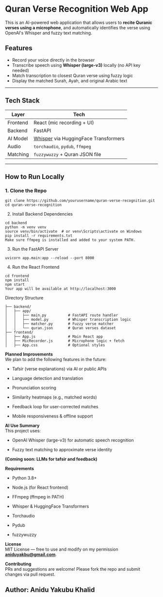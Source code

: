# Quran Verse Recognition Web App

This is an AI-powered web application that allows users to **recite Quranic verses using a microphone**, and automatically identifies the verse using OpenAI's Whisper and fuzzy text matching.

## Features

- Record your voice directly in the browser  
- Transcribe speech using **Whisper (large-v3)** locally (no API key needed)  
- Match transcription to closest Quran verse using fuzzy logic  
- Display the matched Surah, Ayah, and original Arabic text  

---

## Tech Stack  

| Layer       | Tech                                 |  
|-------------|--------------------------------------|  
| Frontend    | React (mic recording + UI)           |  
| Backend     | FastAPI                              |  
| AI Model    | [Whisper](https://github.com/openai/whisper) via HuggingFace Transformers |  
| Audio       | `torchaudio`, `pydub`, `ffmpeg`      |  
| Matching    | `fuzzywuzzy` + Quran JSON file       |  

---

## How to Run Locally  

### 1. Clone the Repo  
  
```
git clone https://github.com/yourusername/quran-verse-recognition.git  
cd quran-verse-recognition
```

2. Install Backend Dependencies  
```
cd backend  
python -m venv venv  
source venv/bin/activate  # or venv\Scripts\activate on Windows  
pip install -r requirements.txt  
Make sure ffmpeg is installed and added to your system PATH.  
```
3. Run the FastAPI Server  
```
uvicorn app.main:app --reload --port 8000
``` 
4. Run the React Frontend  
```
cd frontend  
npm install  
npm start  
Your app will be available at http://localhost:3000  
```
Directory Structure  

```
├── backend/  
│   ├── app/  
│   │   ├── main.py          # FastAPI route handler  
│   │   ├── model.py         # Whisper transcription logic  
│   │   ├── matcher.py       # Fuzzy verse matcher  
│   │   └── quran.json       # Quran verses dataset  
├── frontend/  
│   ├── App.js               # Main React app  
│   ├── MicRecorder.js       # Microphone logic + fetch  
│   ├── App.css              # Optional styles
```
**Planned Improvements**  
We plan to add the following features in the future:  

- Tafsir (verse explanations) via AI or public APIs  

- Language detection and translation  

- Pronunciation scoring  

- Similarity heatmaps (e.g., matched words)  

- Feedback loop for user-corrected matches  

- Mobile responsiveness & offline support  

**AI Use Summary**  
This project uses:  
 
- OpenAI Whisper (large-v3) for automatic speech recognition  

- Fuzzy text matching to approximate verse identity  

__(Coming soon: LLMs for tafsir and feedback)__  

**Requirements**  
- Python 3.8+  

- Node.js (for React frontend)  

- FFmpeg (ffmpeg in PATH)  

- Whisper & HuggingFace Transformers  

- Torchaudio  

- Pydub  

- fuzzywuzzy  

__License__  
MIT License — free to use and modify on my permission **aniduyakbu@gmail.com**.  

__Contributing__  
PRs and suggestions are welcome! Please fork the repo and submit changes via pull request.  

## Author: Anidu Yakubu Khalid
